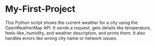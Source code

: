 # My-First-Project
This Python script shows the current weather for a city using the OpenWeatherMap API. It sends a request, gets details like temperature, feels-like, humidity, and weather description, and prints them. It also handles errors like wrong city name or network issues.
